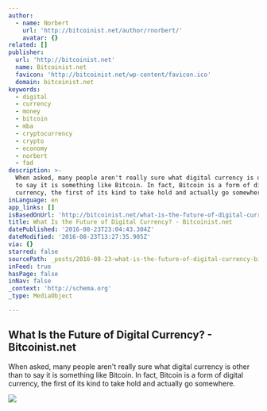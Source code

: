 ```yaml
---
author:
  - name: Norbert
    url: 'http://bitcoinist.net/author/rnorbert/'
    avatar: {}
related: []
publisher:
  url: 'http://bitcoinist.net'
  name: Bitcoinist.net
  favicon: 'http://bitcoinist.net/wp-content/favicon.ico'
  domain: bitcoinist.net
keywords:
  - digital
  - currency
  - money
  - bitcoin
  - mba
  - cryptocurrency
  - crypto
  - economy
  - norbert
  - fad
description: >-
  When asked, many people aren't really sure what digital currency is other than
  to say it is something like Bitcoin. In fact, Bitcoin is a form of digital
  currency, the first of its kind to take hold and actually go somewhere.
inLanguage: en
app_links: []
isBasedOnUrl: 'http://bitcoinist.net/what-is-the-future-of-digital-currency/'
title: What Is the Future of Digital Currency? - Bitcoinist.net
datePublished: '2016-08-23T23:04:43.304Z'
dateModified: '2016-08-23T13:27:35.905Z'
via: {}
starred: false
sourcePath: _posts/2016-08-23-what-is-the-future-of-digital-currency-bitcoinistnet.md
inFeed: true
hasPage: false
inNav: false
_context: 'http://schema.org'
_type: MediaObject

---
```

<article style=""><h1>What Is the Future of Digital Currency? - Bitcoinist.net</h1><p>When asked, many people aren't really sure what digital currency is other than to say it is something like Bitcoin. In fact, Bitcoin is a form of digital currency, the first of its kind to take hold and actually go somewhere.</p><img src="http://bitcoinist.net/wp-content/uploads/2016/08/pr_f.jpg" /></article>